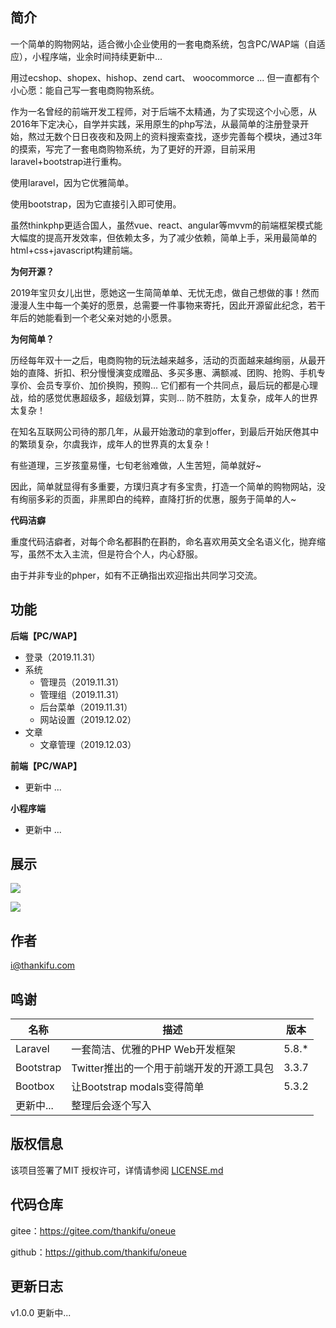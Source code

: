 ## 简介

一个简单的购物网站，适合微小企业使用的一套电商系统，包含PC/WAP端（自适应），小程序端，业余时间持续更新中...

用过ecshop、shopex、hishop、zend cart、 woocommorce ... 但一直都有个小心愿：能自己写一套电商购物系统。

作为一名曾经的前端开发工程师，对于后端不太精通，为了实现这个小心愿，从2016年下定决心，自学并实践，采用原生的php写法，从最简单的注册登录开始，熬过无数个日日夜夜和及网上的资料搜索查找，逐步完善每个模块，通过3年的摸索，写完了一套电商购物系统，为了更好的开源，目前采用laravel+bootstrap进行重构。

使用laravel，因为它优雅简单。

使用bootstrap，因为它直接引入即可使用。

虽然thinkphp更适合国人，虽然vue、react、angular等mvvm的前端框架模式能大幅度的提高开发效率，但依赖太多，为了减少依赖，简单上手，采用最简单的html+css+javascript构建前端。

**为何开源？**

2019年宝贝女儿出世，愿她这一生简简单单、无忧无虑，做自己想做的事！然而漫漫人生中每一个美好的愿景，总需要一件事物来寄托，因此开源留此纪念，若干年后的她能看到一个老父亲对她的小愿景。

**为何简单？**

历经每年双十一之后，电商购物的玩法越来越多，活动的页面越来越绚丽，从最开始的直降、折扣、积分慢慢演变成赠品、多买多惠、满额减、团购、抢购、手机专享价、会员专享价、加价换购，预购... 它们都有一个共同点，最后玩的都是心理战，给的感觉优惠超级多，超级划算，实则... 防不胜防，太复杂，成年人的世界太复杂！

在知名互联网公司待的那几年，从最开始激动的拿到offer，到最后开始厌倦其中的繁琐复杂，尔虞我诈，成年人的世界真的太复杂！

有些道理，三岁孩童易懂，七旬老翁难做，人生苦短，简单就好~

因此，简单就显得有多重要，方璞归真才有多宝贵，打造一个简单的购物网站，没有绚丽多彩的页面，非黑即白的纯粹，直降打折的优惠，服务于简单的人~

**代码洁癖**

重度代码洁癖者，对每个命名都斟酌在斟酌，命名喜欢用英文全名语义化，抛弃缩写，虽然不太入主流，但是符合个人，内心舒服。

由于并非专业的phper，如有不正确指出欢迎指出共同学习交流。

## 功能

**后端【PC/WAP】**

- 登录（2019.11.31）
- 系统
  - 管理员（2019.11.31）
  - 管理组（2019.11.31）
  - 后台菜单（2019.11.31）
  - 网站设置（2019.12.02）
- 文章
  - 文章管理（2019.12.03）

**前端【PC/WAP】**

- 更新中 ...

**小程序端**

- 更新中 ...

## 展示

![](https://img.starslabs.com/uploads/5c8b3d4fadb8d3a0/8bb42a241a42fb84.png)

![](https://img.starslabs.com/uploads/ac7276251d41c2c0/d833b516f874976e.png)

## 作者

i@thankifu.com

## 鸣谢

| 名称      | 描述                                      | 版本  |
| --------- | ----------------------------------------- | ----- |
| Laravel   | 一套简洁、优雅的PHP Web开发框架           | 5.8.* |
| Bootstrap | Twitter推出的一个用于前端开发的开源工具包 | 3.3.7 |
| Bootbox   | 让Bootstrap modals变得简单                | 5.3.2 |
| 更新中... | 整理后会逐个写入                          |       |

## 版权信息

该项目签署了MIT 授权许可，详情请参阅 [LICENSE.md](/LICENSE)

## 代码仓库

gitee：https://gitee.com/thankifu/oneue

github：https://github.com/thankifu/oneue

## 更新日志

v1.0.0 更新中...